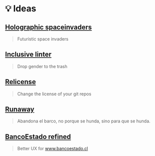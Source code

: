 # :bulb: Ideas

## [Holographic spaceinvaders](/hollografic-space-invaders.md)

> Futuristic space invaders

## [Inclusive linter](/inclusive-linter.md)

> Drop gender to the trash

## [Relicense](/relicense.md)

> Change the license of your git repos

## [Runaway](/runaway.md)

> Abandona el barco, no porque se hunda, sino para que se hunda.

## [BancoEstado refined](/bancoestado-refined.md)

> Better UX for www.bancoestado.cl
